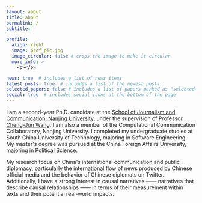 ```yaml
---
layout: about
title: about
permalink: /
subtitle:

profile:
  align: right
  image: prof_pic.jpg
  image_circular: false # crops the image to make it circular
  more_info: >
    <p></p>

news: true  # includes a list of news items
latest_posts: true  # includes a list of the newest posts
selected_papers: false # includes a list of papers marked as "selected={true}"
social: true  # includes social icons at the bottom of the page
---
```


I am a second-year Ph.D. candidate at the [School of Journalism and Communication, Nanjing University](https://jc.nju.edu.cn/main.htm), under the supervision of Professor [Cheng-Jun Wang](https://chengjunwang.com/). I am also a member of the Computational Communication Collaboratory, Nanjing University. I completed my undergraduate studies at South China University of Technology, majoring in Software Engineering. My master's degree was pursued at the China Foreign Affairs University, majoring in Political Science.

My research focus on China's international communication and public diplomacy, particularly the international flow of news produced by Chinese official media and the behavior of Chinese diplomats on Twitter. Additionally, I have a strong interest in causal narratives —— narratives that describe causal relationships —— in terms of their measurement within texts and their potential real-world impacts.